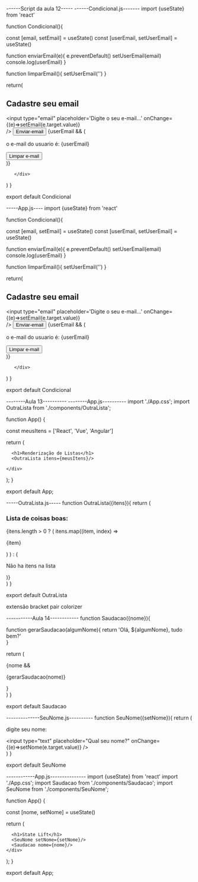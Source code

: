 ------Script da aula 12-----
------Condicional.js-------
import {useState} from 'react'

function Condicional(){

   const [email, setEmail] = useState()
   const [userEmail, setUserEmail] = useState()


   function enviarEmail(e){
     e.preventDefault()
     setUserEmail(email)
     console.log(userEmail)
   }

   function limparEmail(){
    setUserEmail('')
  }

   return(
       <div>
          <h2>Cadastre seu email</h2>
          <form>
              <input 
                type="email" 
                placeholder='Digite o seu e-mail...'
                onChange={(e)=>setEmail(e.target.value)}      
              />
              <button type='submit' onClick={enviarEmail}>Enviar-email</button>
              {userEmail && (
                <div>
                  <p>o e-mail do usuario é: {userEmail}</p>
                  <button onClick={limparEmail}>Limpar e-mail</button>
                </div>
              )}
          </form>
          
       </div>
   ) 
}

export default Condicional



-----App.js----
import {useState} from 'react'

function Condicional(){

   const [email, setEmail] = useState()
   const [userEmail, setUserEmail] = useState()


   function enviarEmail(e){
     e.preventDefault()
     setUserEmail(email)
     console.log(userEmail)
   }

   function limparEmail(){
    setUserEmail('')
  }

   return(
       <div>
          <h2>Cadastre seu email</h2>
          <form>
              <input 
                type="email" 
                placeholder='Digite o seu e-mail...'
                onChange={(e)=>setEmail(e.target.value)}      
              />
              <button type='submit' onClick={enviarEmail}>Enviar-email</button>
              {userEmail && (
                <div>
                  <p>o e-mail do usuario é: {userEmail}</p>
                  <button onClick={limparEmail}>Limpar e-mail</button>
                </div>
              )}
          </form>
          
       </div>
   ) 
}

export default Condicional


--------Aula 13----------
--------App.js----------
import './App.css';
import OutraLista from './components/OutraLista';

function App() {
 
  const meusItens = ['React', 'Vue', 'Angular']

  return (
    <div className="App">
      
      <h1>Renderização de Listas</h1>
      <OutraLista itens={meusItens}/>
      
    </div>
  );
}

export default App;


-----OutraLista.js-----
function OutraLista({itens}){
   return (
       <div>
           <h3>Lista de coisas boas:</h3>
            {itens.length > 0 ? (
               itens.map((item, index) => <p key={index}>{item}</p>)
            ) : (
              <p>Não ha itens na lista</p>
            )} 
       </div>
   )
}

export default OutraLista

extensão bracket pair colorizer



-----------Aula 14------------
function Saudacao({nome}){

   function gerarSaudacao(algumNome){
      return 'Olá, ${algumNome}, tudo bem?'  
   }  

   return (
       <div>
           {nome && <p>{gerarSaudacao(nome)}</p>}
       </div>
   )
}

export default Saudacao

--------------SeuNome.js----------
function SeuNome({setNome}){
   return (
       <div>
          <p>digite seu nome:</p>
          <input 
            type="text" 
            placeholder="Qual seu nome?" 
            onChange={(e)=>setNome(e.target.value)}
          />
       </div>
   )
}

export default SeuNome


------------App.js---------------
import {useState} from 'react'
import './App.css';
import Saudacao from './components/Saudacao';
import SeuNome from './components/SeuNome';


function App() {
 
  const [nome, setNome] = useState()

  return (
    <div className="App">
      
      <h1>State Lift</h1>
      <SeuNome setNome={setNome}/>
      <Saudacao nome={nome}/>
    </div>
  );
}

export default App;






